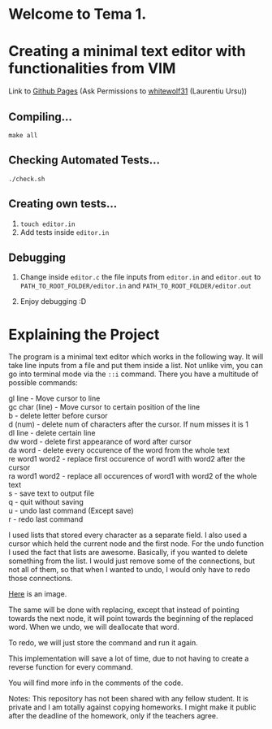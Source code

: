 # Welcome to Tema 1.
# Creating a minimal text editor with functionalities from VIM

Link to [Github Pages](https://github.com/whitewolf31/SD/tree/master/Tema%201)
(Ask Permissions to [whitewolf31](https://github.com/whitewolf31) (Laurentiu Ursu))

## Compiling...

`make all`

## Checking Automated Tests...

`./check.sh`

## Creating own tests...

1) `touch editor.in`
2) Add tests inside `editor.in`

## Debugging

1) Change inside `editor.c` the file inputs from `editor.in` and `editor.out` to `PATH_TO_ROOT_FOLDER/editor.in` and `PATH_TO_ROOT_FOLDER/editor.out`

2) Enjoy debugging :D

# Explaining the Project

The program is a minimal text editor which works in the following way. It will take line inputs from a file and put them inside a list. Not unlike vim, you can go into terminal mode via the `::i` command. There you have a multitude of possible commands:

gl line - Move cursor to line <br />
gc char (line) - Move cursor to certain position of the line <br />
b - delete letter before cursor <br />
d (num) - delete num of characters after the cursor. If num misses it is 1 <br />
dl line - delete certain line <br />
dw word - delete first appearance of word after cursor <br />
da word - delete every occurence of the word from the whole text <br />
re word1 word2 - replace first occurence of word1 with word2 after the cursor <br />
ra word1 word2 - replace all occurences of word1 with word2 of the whole text <br />
s - save text to output file <br />
q - quit without saving <br />
u - undo last command (Except save) <br />
r - redo last command <br />

I used lists that stored every character as a separate field. I also used a cursor which held the current node and the first node. For the undo function I used the fact that lists are awesome. Basically, if you wanted to delete something from the list. I would just remove some of the connections, but not all of them, so that when I wanted to undo, I would only have to redo those connections.

[Here](https://imgur.com/a/sqqaujT) is an image.

The same will be done with replacing, except that instead of pointing towards the next node, it will point towards the beginning of the replaced word. When we undo, we will deallocate that word.

To redo, we will just store the command and run it again.

This implementation will save a lot of time, due to not having to create a reverse function for every command.

You will find more info in the comments of the code.

Notes:
This repository has not been shared with any fellow student. It is private and I am totally against copying homeworks. I might make it public after the deadline of the homework, only if the teachers agree.